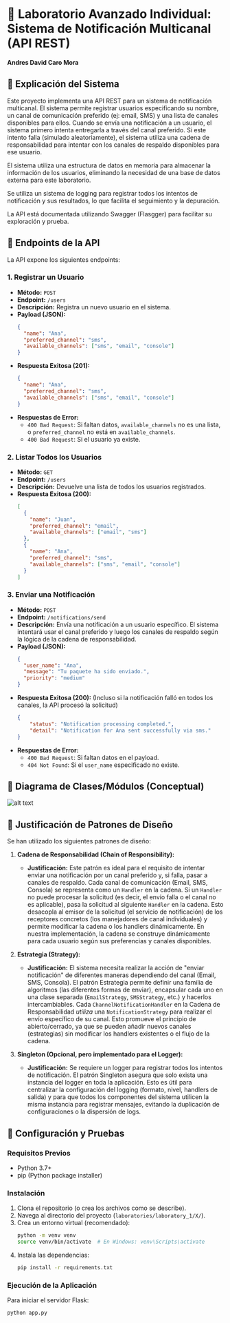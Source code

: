 # 🧪 Laboratorio Avanzado Individual: Sistema de Notificación Multicanal (API REST)

**Andres David Caro Mora** 

## 📝 Explicación del Sistema

Este proyecto implementa una API REST para un sistema de notificación multicanal. El sistema permite registrar usuarios especificando su nombre, un canal de comunicación preferido (ej: email, SMS) y una lista de canales disponibles para ellos. Cuando se envía una notificación a un usuario, el sistema primero intenta entregarla a través del canal preferido. Si este intento falla (simulado aleatoriamente), el sistema utiliza una cadena de responsabilidad para intentar con los canales de respaldo disponibles para ese usuario.

El sistema utiliza una estructura de datos en memoria para almacenar la información de los usuarios, eliminando la necesidad de una base de datos externa para este laboratorio.

Se utiliza un sistema de logging para registrar todos los intentos de notificación y sus resultados, lo que facilita el seguimiento y la depuración.

La API está documentada utilizando Swagger (Flasgger) para facilitar su exploración y prueba.

## 🔧 Endpoints de la API

La API expone los siguientes endpoints:

### 1. Registrar un Usuario

* **Método:** `POST`
* **Endpoint:** `/users`
* **Descripción:** Registra un nuevo usuario en el sistema.
* **Payload (JSON):**
    ```json
    {
      "name": "Ana",
      "preferred_channel": "sms",
      "available_channels": ["sms", "email", "console"]
    }
    ```
* **Respuesta Exitosa (201):**
    ```json
    {
      "name": "Ana",
      "preferred_channel": "sms",
      "available_channels": ["sms", "email", "console"]
    }
    ```
* **Respuestas de Error:**
    * `400 Bad Request`: Si faltan datos, `available_channels` no es una lista, o `preferred_channel` no está en `available_channels`.
    * `400 Bad Request`: Si el usuario ya existe.


### 2. Listar Todos los Usuarios

* **Método:** `GET`
* **Endpoint:** `/users`
* **Descripción:** Devuelve una lista de todos los usuarios registrados.
* **Respuesta Exitosa (200):**
    ```json
    [
      {
        "name": "Juan",
        "preferred_channel": "email",
        "available_channels": ["email", "sms"]
      },
      {
        "name": "Ana",
        "preferred_channel": "sms",
        "available_channels": ["sms", "email", "console"]
      }
    ]
    ```

### 3. Enviar una Notificación

* **Método:** `POST`
* **Endpoint:** `/notifications/send`
* **Descripción:** Envía una notificación a un usuario específico. El sistema intentará usar el canal preferido y luego los canales de respaldo según la lógica de la cadena de responsabilidad.
* **Payload (JSON):**
    ```json
    {
      "user_name": "Ana",
      "message": "Tu paquete ha sido enviado.",
      "priority": "medium"
    }
    ```
* **Respuesta Exitosa (200):** (Incluso si la notificación falló en todos los canales, la API procesó la solicitud)
    ```json
    {
        "status": "Notification processing completed.",
        "detail": "Notification for Ana sent successfully via sms."
    }
    ```
* **Respuestas de Error:**
    * `400 Bad Request`: Si faltan datos en el payload.
    * `404 Not Found`: Si el `user_name` especificado no existe.

## 📐 Diagrama de Clases/Módulos (Conceptual)
![alt text](image.png)

## 🎨 Justificación de Patrones de Diseño

Se han utilizado los siguientes patrones de diseño:

1.  **Cadena de Responsabilidad (Chain of Responsibility):**
    * **Justificación:** Este patrón es ideal para el requisito de intentar enviar una notificación por un canal preferido y, si falla, pasar a canales de respaldo. Cada canal de comunicación (Email, SMS, Consola) se representa como un `Handler` en la cadena. Si un `Handler` no puede procesar la solicitud (es decir, el envío falla o el canal no es aplicable), pasa la solicitud al siguiente `Handler` en la cadena. Esto desacopla al emisor de la solicitud (el servicio de notificación) de los receptores concretos (los manejadores de canal individuales) y permite modificar la cadena o los handlers dinámicamente. En nuestra implementación, la cadena se construye dinámicamente para cada usuario según sus preferencias y canales disponibles.

2.  **Estrategia (Strategy):**
    * **Justificación:** El sistema necesita realizar la acción de "enviar notificación" de diferentes maneras dependiendo del canal (Email, SMS, Consola). El patrón Estrategia permite definir una familia de algoritmos (las diferentes formas de enviar), encapsular cada uno en una clase separada (`EmailStrategy`, `SMSStrategy`, etc.) y hacerlos intercambiables. Cada `ChannelNotificationHandler` en la Cadena de Responsabilidad *utiliza* una `NotificationStrategy` para realizar el envío específico de su canal. Esto promueve el principio de abierto/cerrado, ya que se pueden añadir nuevos canales (estrategias) sin modificar los handlers existentes o el flujo de la cadena.

3.  **Singleton (Opcional, pero implementado para el Logger):**
    * **Justificación:** Se requiere un logger para registrar todos los intentos de notificación. El patrón Singleton asegura que solo exista una instancia del logger en toda la aplicación. Esto es útil para centralizar la configuración del logging (formato, nivel, handlers de salida) y para que todos los componentes del sistema utilicen la misma instancia para registrar mensajes, evitando la duplicación de configuraciones o la dispersión de logs.

## 🚀 Configuración y Pruebas

### Requisitos Previos

* Python 3.7+
* pip (Python package installer)

### Instalación

1.  Clona el repositorio (o crea los archivos como se describe).
2.  Navega al directorio del proyecto (`laboratories/laboratory_1/X/`).
3.  Crea un entorno virtual (recomendado):
    ```bash
    python -m venv venv
    source venv/bin/activate  # En Windows: venv\Scripts\activate
    ```
4.  Instala las dependencias:
    ```bash
    pip install -r requirements.txt
    ```

### Ejecución de la Aplicación

Para iniciar el servidor Flask:
```bash
python app.py